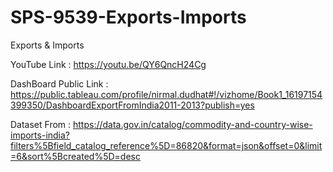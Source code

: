 # SPS-9539-Exports-Imports
Exports &amp; Imports

YouTube Link : 
https://youtu.be/QY6QncH24Cg

DashBoard Public Link : 
https://public.tableau.com/profile/nirmal.dudhat#!/vizhome/Book1_16197154399350/DashboardExportFromIndia2011-2013?publish=yes

Dataset From : 
https://data.gov.in/catalog/commodity-and-country-wise-imports-india?filters%5Bfield_catalog_reference%5D=86820&format=json&offset=0&limit=6&sort%5Bcreated%5D=desc

